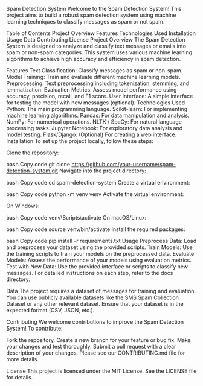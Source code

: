 Spam Detection System
Welcome to the Spam Detection System! This project aims to build a robust spam detection system using machine learning techniques to classify messages as spam or not spam.

Table of Contents
Project Overview
Features
Technologies Used
Installation
Usage
Data
Contributing
License
Project Overview
The Spam Detection System is designed to analyze and classify text messages or emails into spam or non-spam categories. This system uses various machine learning algorithms to achieve high accuracy and efficiency in spam detection.

Features
Text Classification: Classify messages as spam or non-spam.
Model Training: Train and evaluate different machine learning models.
Preprocessing: Text preprocessing including tokenization, stemming, and lemmatization.
Evaluation Metrics: Assess model performance using accuracy, precision, recall, and F1 score.
User Interface: A simple interface for testing the model with new messages (optional).
Technologies Used
Python: The main programming language.
Scikit-learn: For implementing machine learning algorithms.
Pandas: For data manipulation and analysis.
NumPy: For numerical operations.
NLTK / SpaCy: For natural language processing tasks.
Jupyter Notebook: For exploratory data analysis and model testing.
Flask/Django: (Optional) For creating a web interface.
Installation
To set up the project locally, follow these steps:

Clone the repository:

bash
Copy code
git clone https://github.com/your-username/spam-detection-system.git
Navigate into the project directory:

bash
Copy code
cd spam-detection-system
Create a virtual environment:

bash
Copy code
python -m venv venv
Activate the virtual environment:

On Windows:

bash
Copy code
venv\Scripts\activate
On macOS/Linux:

bash
Copy code
source venv/bin/activate
Install the required packages:

bash
Copy code
pip install -r requirements.txt
Usage
Preprocess Data: Load and preprocess your dataset using the provided scripts.
Train Models: Use the training scripts to train your models on the preprocessed data.
Evaluate Models: Assess the performance of your models using evaluation metrics.
Test with New Data: Use the provided interface or scripts to classify new messages.
For detailed instructions on each step, refer to the docs directory.

Data
The project requires a dataset of messages for training and evaluation. You can use publicly available datasets like the SMS Spam Collection Dataset or any other relevant dataset. Ensure that your dataset is in the expected format (CSV, JSON, etc.).

Contributing
We welcome contributions to improve the Spam Detection System! To contribute:

Fork the repository.
Create a new branch for your feature or bug fix.
Make your changes and test thoroughly.
Submit a pull request with a clear description of your changes.
Please see our CONTRIBUTING.md file for more details.

License
This project is licensed under the MIT License. See the LICENSE file for details.

